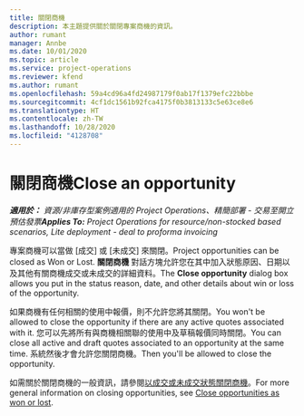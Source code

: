 ```yaml
---
title: 關閉商機
description: 本主題提供關於關閉專案商機的資訊。
author: rumant
manager: Annbe
ms.date: 10/01/2020
ms.topic: article
ms.service: project-operations
ms.reviewer: kfend
ms.author: rumant
ms.openlocfilehash: 59a4cd96a4fd24987179f0ab17f1379efc22bbbe
ms.sourcegitcommit: 4cf1dc1561b92fca4175f0b3813133c5e63ce8e6
ms.translationtype: HT
ms.contentlocale: zh-TW
ms.lasthandoff: 10/28/2020
ms.locfileid: "4128708"
---
```

# <a name="close-an-opportunity"></a><span data-ttu-id="df970-103">關閉商機</span><span class="sxs-lookup"><span data-stu-id="df970-103">Close an opportunity</span></span>

<span data-ttu-id="df970-104">_**適用於：** 資源/非庫存型案例適用的 Project Operations、精簡部署 - 交易至開立預估發票_</span><span class="sxs-lookup"><span data-stu-id="df970-104">_**Applies To:** Project Operations for resource/non-stocked based scenarios, Lite deployment - deal to proforma invoicing_</span></span>

<span data-ttu-id="df970-105">專案商機可以當做 [成交] 或 [未成交] 來關閉。</span><span class="sxs-lookup"><span data-stu-id="df970-105">Project opportunities can be closed as Won or Lost.</span></span> <span data-ttu-id="df970-106">**關閉商機** 對話方塊允許您在其中加入狀態原因、日期以及其他有關商機成交或未成交的詳細資料。</span><span class="sxs-lookup"><span data-stu-id="df970-106">The **Close opportunity** dialog box allows you put in the status reason, date, and other details about win or loss of the opportunity.</span></span>

<span data-ttu-id="df970-107">如果商機有任何相關的使用中報價，則不允許您將其關閉。</span><span class="sxs-lookup"><span data-stu-id="df970-107">You won't be allowed to close the opportunity if there are any active quotes associated with it.</span></span> <span data-ttu-id="df970-108">您可以先將所有與商機相關聯的使用中及草稿報價同時關閉。</span><span class="sxs-lookup"><span data-stu-id="df970-108">You can close all active and draft quotes associated to an opportunity at the same time.</span></span> <span data-ttu-id="df970-109">系統然後才會允許您關閉商機。</span><span class="sxs-lookup"><span data-stu-id="df970-109">Then you'll be allowed to close the opportunity.</span></span>

<span data-ttu-id="df970-110">如需關於關閉商機的一般資訊，請參閱[以成交或未成交狀態關閉商機](https://docs.microsoft.com/dynamics365/sales-enterprise/close-opportunity-won-lost-sales)。</span><span class="sxs-lookup"><span data-stu-id="df970-110">For more general information on closing opportunities, see [Close opportunities as won or lost](https://docs.microsoft.com/dynamics365/sales-enterprise/close-opportunity-won-lost-sales).</span></span>
